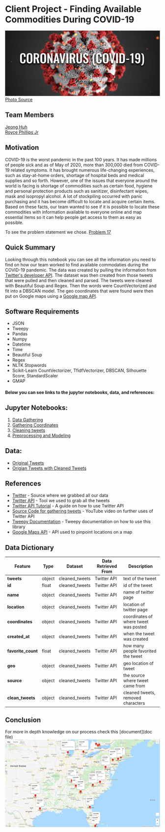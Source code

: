 # Client Project - Finding Available Commodities During COVID-19
![](imgs/CoronaVirusHeader-Final-3-1536x647.jpg)
[Photo Source](https://www.furman.edu/covid-19/)

## Team Members 
[Jeong Huh](https://www.linkedin.com/in/jeong-huh/)
<br>[Royce Phillips Jr](https://www.linkedin.com/in/roycephillipsjr/)

## Motivation
COVID-19 is the worst pandemic in the past 100 years. It has made millions of people sick and as of May of 2020, more than 300,000 died from COVID-19 related symptoms. It has brought numerous life-changing experiences, such as stay-at-home orders, shortage of hospital beds and medical supplies and so forth. However, one of the issues that everyone around the world is facing is shortage of commodities such as certain food, hygiene and personal protection products such as sanitizer, disinfectant wipes, mask and isopropyl alcohol. A lot of stockpiling occurred with panic purchasing and it has become difficult to locate and acquire certain items. Based on these facts, our team wanted to see if it is possible to locate these commodities with information available to everyone online and map essential items so it can help people get access to them as easy as possible.

To see the problem statement we chose. [Problem 17](Presentation_Files/problem_17.txt)

## Quick Summary
Looking through this notebook you can see all the information you need to find on how our team worked to find available commodaties during the COVID-19 pandemic. The data was created by pulling the information from [Twitter's developer API](https://developer.twitter.com/en/docs). The dataset was then created from those tweets that were pulled and then cleaned and parsed. The tweets were cleaned with Beautiful Soup and Regex. Then the words were CountVectorized and fit into a DBSCAN model. The geo coordinates that were found were then put on Google maps using a [Google map API](https://developers.google.com/maps/documentation).

## Software Requirements
- JSON
- Tweepy
- Pandas
- Numpy
- Datetime
- Time
- Beautiful Soup
- Regex
- NLTK Stopwords
- Scikit-Learn CountVectorizer, TfidfVectorizer, DBSCAN, Silhouette Score, StandardScaler
- GMAP

#### Below you can see links to the jupyter notebooks, data, and references:

## Jupyter Notebooks:

1. [Data Gathering](00_Gathering_tweets.ipynb)
2. [Gathering Coordinates](01_Gathering_coordinates.ipynb)
3. [Cleaning tweets](02_Cleaning_tweets.ipynb)
4. [Preprocessing and Modeling](03_Preprocessing_Modeling.ipynb)


## Data:
- [Original Tweets](datasets/all_commodities_tweets.csv)
- [Origian Tweets with Cleaned Tweets](Datasets/cleaned_tweets.csv)


##  References
- [Twitter](https://twitter.com/) - Source where we grabbed all our data
- [Twitter API](https://developer.twitter.com/en/docs) - Tool we used to grab all the tweets
- [Twitter API Tutorial](http://socialmedia-class.org/twittertutorial.html) - A guide on how to use Twitter API
- [Source Code for gathering tweets](https://www.youtube.com/watch?v=WX0MDddgpA4&list=PL5tcWHG-UPH2zBfOz40HSzcGUPAVOOnu1&index=3) - YouTube video on further uses of Twitter API
- [Tweepy Documentation](http://docs.tweepy.org/en/v3.8.0/index.html) - Tweepy documentation on how to use this library
- [Google Maps API](https://developers.google.com/maps/documentation) - API used to pinpoint locations on a map


##  Data Dictionary
Feature|    Type|    Dataset|Data Retrieved From|Description|
-------|--------|-----------|-------------------|-----------|
**tweets**|object|cleaned_tweets|Twitter API|text of the tweet|
**id**|float|cleaned_tweets|Twitter API|id of the tweet|
**name**|object|cleaned_tweets|Twitter API|name of twitter page|
**location**|object|cleaned_tweets|Twitter API|location of twitter page|
**coordinates**|object|cleaned_tweets|Twitter API|coordinates of where tweet was posted|
**created_at**|object|cleaned_tweets|Twitter API|when the tweet was created|
**favorite_count**|float|cleaned_tweets|Twitter API|how many people favorited the tweet|
**geo**|object|cleaned_tweets|Twitter API|geo location of tweet|
**source**|object|cleaned_tweets|Twitter API|the source where tweet came from|
**clean_tweets**|object|cleaned_tweets|Twitter API|cleaned tweets, removed characters|

## Conclusion

For more in depth knowledge on our process check this [document](doc file)
![](imgs/map-commodity.png)
